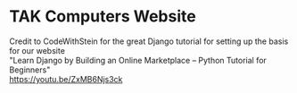 # TAK Computers Website
 
Credit to CodeWithStein for the great Django tutorial for setting up the basis for our website<br> 
"Learn Django by Building an Online Marketplace – Python Tutorial for Beginners"<br> 
https://youtu.be/ZxMB6Njs3ck<br> 
